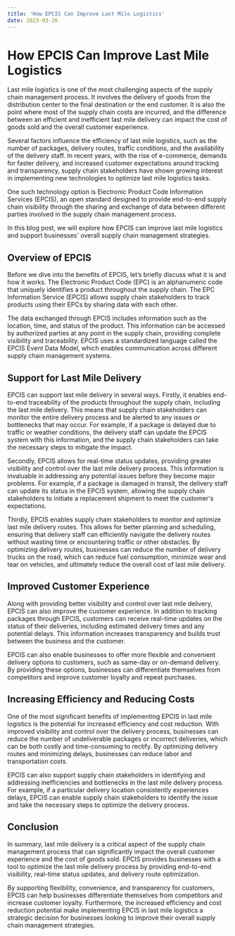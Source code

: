 ```yaml
---
title: 'How EPCIS Can Improve Last Mile Logistics'
date: 2023-03-26
---
```


# How EPCIS Can Improve Last Mile Logistics

Last mile logistics is one of the most challenging aspects of the supply chain management process. It involves the delivery of goods from the distribution center to the final destination or the end customer. It is also the point where most of the supply chain costs are incurred, and the difference between an efficient and inefficient last mile delivery can impact the cost of goods sold and the overall customer experience.

Several factors influence the efficiency of last mile logistics, such as the number of packages, delivery routes, traffic conditions, and the availability of the delivery staff. In recent years, with the rise of e-commerce, demands for faster delivery, and increased customer expectations around tracking and transparency, supply chain stakeholders have shown growing interest in implementing new technologies to optimize last mile logistics tasks.

One such technology option is Electronic Product Code Information Services (EPCIS), an open standard designed to provide end-to-end supply chain visibility through the sharing and exchange of data between different parties involved in the supply chain management process. 

In this blog post, we will explore how EPCIS can improve last mile logistics and support businesses' overall supply chain management strategies.

## Overview of EPCIS 

Before we dive into the benefits of EPCIS, let’s briefly discuss what it is and how it works. The Electronic Product Code (EPC) is an alphanumeric code that uniquely identifies a product throughout the supply chain. The EPC Information Service (EPCIS) allows supply chain stakeholders to track products using their EPCs by sharing data with each other.

The data exchanged through EPCIS includes information such as the location, time, and status of the product. This information can be accessed by authorized parties at any point in the supply chain, providing complete visibility and traceability. EPCIS uses a standardized language called the EPCIS Event Data Model, which enables communication across different supply chain management systems.

## Support for Last Mile Delivery

EPCIS can support last mile delivery in several ways. Firstly, it enables end-to-end traceability of the products throughout the supply chain, including the last mile delivery. This means that supply chain stakeholders can monitor the entire delivery process and be alerted to any issues or bottlenecks that may occur. For example, if a package is delayed due to traffic or weather conditions, the delivery staff can update the EPCIS system with this information, and the supply chain stakeholders can take the necessary steps to mitigate the impact.

Secondly, EPCIS allows for real-time status updates, providing greater visibility and control over the last mile delivery process. This information is invaluable in addressing any potential issues before they become major problems. For example, if a package is damaged in transit, the delivery staff can update its status in the EPCIS system, allowing the supply chain stakeholders to initiate a replacement shipment to meet the customer's expectations.

Thirdly, EPCIS enables supply chain stakeholders to monitor and optimize last mile delivery routes. This allows for better planning and scheduling, ensuring that delivery staff can efficiently navigate the delivery routes without wasting time or encountering traffic or other obstacles. By optimizing delivery routes, businesses can reduce the number of delivery trucks on the road, which can reduce fuel consumption, minimize wear and tear on vehicles, and ultimately reduce the overall cost of last mile delivery.

## Improved Customer Experience

Along with providing better visibility and control over last mile delivery, EPCIS can also improve the customer experience. In addition to tracking packages through EPCIS, customers can receive real-time updates on the status of their deliveries, including estimated delivery times and any potential delays. This information increases transparency and builds trust between the business and the customer.

EPCIS can also enable businesses to offer more flexible and convenient delivery options to customers, such as same-day or on-demand delivery. By providing these options, businesses can differentiate themselves from competitors and improve customer loyalty and repeat purchases.

## Increasing Efficiency and Reducing Costs

One of the most significant benefits of implementing EPCIS in last mile logistics is the potential for increased efficiency and cost reduction. With improved visibility and control over the delivery process, businesses can reduce the number of undeliverable packages or incorrect deliveries, which can be both costly and time-consuming to rectify. By optimizing delivery routes and minimizing delays, businesses can reduce labor and transportation costs.

EPCIS can also support supply chain stakeholders in identifying and addressing inefficiencies and bottlenecks in the last mile delivery process. For example, if a particular delivery location consistently experiences delays, EPCIS can enable supply chain stakeholders to identify the issue and take the necessary steps to optimize the delivery process.

## Conclusion

In summary, last mile delivery is a critical aspect of the supply chain management process that can significantly impact the overall customer experience and the cost of goods sold. EPCIS provides businesses with a tool to optimize the last mile delivery process by providing end-to-end visibility, real-time status updates, and delivery route optimization.

By supporting flexibility, convenience, and transparency for customers, EPCIS can help businesses differentiate themselves from competitors and increase customer loyalty. Furthermore, the increased efficiency and cost reduction potential make implementing EPCIS in last mile logistics a strategic decision for businesses looking to improve their overall supply chain management strategies.
